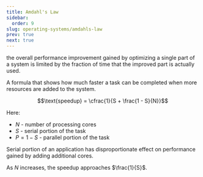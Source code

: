 ```yaml
---
title: Amdahl's Law
sidebar:
  order: 9
slug: operating-systems/amdahls-law
prev: true
next: true
---
```


the overall performance improvement gained by optimizing a single part of a system is limited by the fraction of time that the improved part is actually used.

A formula that shows how much faster a task can be completed when more resources are added to the system.

```math
\text{speedup} = \cfrac{1}{S + \frac{1 - S}{N}}
```

Here:
- $N$ - number of processing cores
- $S$ - serial portion of the task
- $P = 1- S$ - parallel portion of the task

Serial portion of an application has disproportionate effect on performance gained by adding additional cores.

As $N$ increases, the speedup approaches $\frac{1}{S}$.
